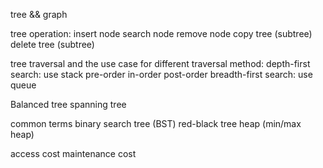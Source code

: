 tree && graph

tree operation:
insert node
search node
remove node
copy tree (subtree)
delete tree (subtree) 

tree traversal and the use case for different traversal method:
depth-first search: use stack
pre-order
in-order
post-order
breadth-first search: use queue

Balanced tree
spanning tree

common terms
binary search tree (BST)
red-black tree
heap (min/max heap)

access cost
maintenance cost
